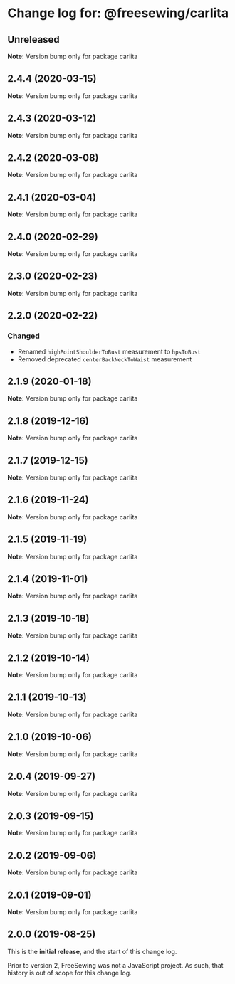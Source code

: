 # Change log for: @freesewing/carlita


## Unreleased

**Note:** Version bump only for package carlita


## 2.4.4 (2020-03-15)

**Note:** Version bump only for package carlita


## 2.4.3 (2020-03-12)

**Note:** Version bump only for package carlita


## 2.4.2 (2020-03-08)

**Note:** Version bump only for package carlita


## 2.4.1 (2020-03-04)

**Note:** Version bump only for package carlita


## 2.4.0 (2020-02-29)

**Note:** Version bump only for package carlita


## 2.3.0 (2020-02-23)

**Note:** Version bump only for package carlita


## 2.2.0 (2020-02-22)

### Changed

 - Renamed `highPointShoulderToBust` measurement to `hpsToBust`
 - Removed deprecated `centerBackNeckToWaist` measurement
## 2.1.9 (2020-01-18)

**Note:** Version bump only for package carlita


## 2.1.8 (2019-12-16)

**Note:** Version bump only for package carlita


## 2.1.7 (2019-12-15)

**Note:** Version bump only for package carlita


## 2.1.6 (2019-11-24)

**Note:** Version bump only for package carlita


## 2.1.5 (2019-11-19)

**Note:** Version bump only for package carlita


## 2.1.4 (2019-11-01)

**Note:** Version bump only for package carlita


## 2.1.3 (2019-10-18)

**Note:** Version bump only for package carlita


## 2.1.2 (2019-10-14)

**Note:** Version bump only for package carlita


## 2.1.1 (2019-10-13)

**Note:** Version bump only for package carlita


## 2.1.0 (2019-10-06)

**Note:** Version bump only for package carlita


## 2.0.4 (2019-09-27)

**Note:** Version bump only for package carlita


## 2.0.3 (2019-09-15)

**Note:** Version bump only for package carlita


## 2.0.2 (2019-09-06)

**Note:** Version bump only for package carlita


## 2.0.1 (2019-09-01)

**Note:** Version bump only for package carlita




## 2.0.0 (2019-08-25)

This is the **initial release**, and the start of this change log.

Prior to version 2, FreeSewing was not a JavaScript project.
As such, that history is out of scope for this change log.
